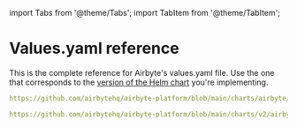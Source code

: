 import Tabs from '@theme/Tabs';
import TabItem from '@theme/TabItem';

# Values.yaml reference

This is the complete reference for Airbyte's values.yaml file. Use the one that corresponds to the [version of the Helm chart](chart-2-0) you're implementing.

<Tabs>
  <TabItem value="helm-1" label="Helm chart V1" default>

```yaml reference
https://github.com/airbytehq/airbyte-platform/blob/main/charts/airbyte/values.yaml
```

  </TabItem>
  <TabItem value="helm-2" label="Helm chart V2">

```yaml reference
https://github.com/airbytehq/airbyte-platform/blob/main/charts/v2/airbyte/values.yaml
```

  </TabItem>

</Tabs>
